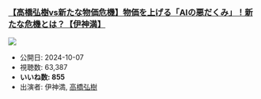 ### [【高橋弘樹vs新たな物価危機】物価を上げる「AIの悪だくみ」！新たな危機とは？【伊神満】](https://www.youtube.com/watch?v=jFyyGJa1CPk)
[![](https://img.youtube.com/vi/jFyyGJa1CPk/sddefault.jpg)](https://www.youtube.com/watch?v=jFyyGJa1CPk)
-   公開日: 2024-10-07
-   視聴数: 63,387
-   **いいね数: 855**
-   出演者: 伊神満, [高橋弘樹](/rehacq_fan/people/高橋弘樹 "wikilink")
